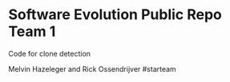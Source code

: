 # Software Evolution Public Repo Team 1
Code for clone detection

Melvin Hazeleger and Rick Ossendrijver
#starteam
